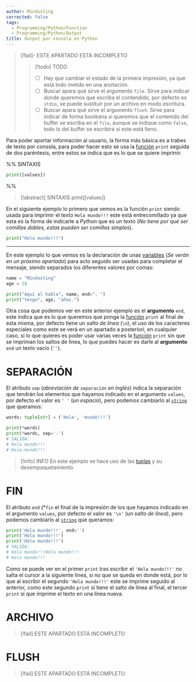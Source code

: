 ```yaml
---
author: Mindusting
corrected: false
tags:
  - Programming/Python/Function
  - Programming/Python/Output
title: Output por consola en Python
---
```


> [!fail]- ESTE APARTADO ESTÁ INCOMPLETO
> > [!todo] TODO
> > - [ ] Hay que cambiar el estado de la primera impresión, ya que está todo metido en una anotación.
> > - [ ] Buscar apara qué sirve el argumento `file`.
> >     Sirve para indicar donde queremos que escriba el contendido, por defecto es `stdio`, se puede sustituir por un archivo en modo escritura.
> > - [ ] Buscar apara qué sirve el argumento `flush`.
> >     Sirve para indicar de forma booleana si queremos que el contenido del buffer se escriba en el `file`, aunque se indique como `false`, todo lo del buffer se escribirá si este está lleno.

Para poder aportar información al usuario, la forma más básica es a trabes de texto por consola, para poder hacer esto se usa la [función](py_function.md) `print` seguida de dos paréntesis, entre estos se indica que es lo que se quiere imprimir.

%%
SINTAXIS

```python
print([values])
```
%%

> [!abstract] SINTAXIS
> <span class="function-color">print</span>(<span class="italic grey">[values]</span>)

En el siguiente ejemplo lo primero que vemos es la función `print`  siendo usada para imprimir el texto `Hola mundo!!!` este está entrecomillado ya que esta es la forma de indicarle a *Python* que es un texto (*No tiene por qué ser comillas dobles, estas pueden ser comillas simples*).
```python
print("Hola mundo!!!")
```
---



En este ejemplo lo que vemos es la declaración de unas [variables](py_variable.md) (*Se verán en un próximo apartado*) para acto seguido ser usadas para completar el mensaje, siendo separados los diferentes valores por comas:

```python
name = "Mindusting"
age = 18

print("Aquí al habla", name, end=", ")
print("tengo", age, "años.")
```
Otra cosa que podemos ver en este anterior ejemplo es el **argumento** `end`, este indica que es lo que queremos que ponga la [función](py_function.md) `print` al final de esta misma, por defecto tiene un *salto de línea* (`\n`), el uso de los caracteres especiales como este se verá en un apartado a posteriori, en cualquier caso, si lo que quieres es poder usar varias veces la [función](py_function.md) `print` sin que se impriman los saltos de línea, lo que puedes hacer es darle al **argumento** `end` un texto vacío (`''`).

# SEPARACIÓN

El atributo `sep` (*abreviación de `separación` en inglés*) indica la separación que tendrán los elementos que hayamos indicado en el argumento `values`, por defecto el valor es `' '` (*un espacio*), pero podemos cambiarlo al [`string`](py_str.md) que queramos:

```python
words: tuple[str] = ('Hola', 'mundo!!!')

print(*words)
print(*words, sep='-')
# SALIDA:
# Hola mundo!!!
# Hola-mundo!!!
```

> [!info] INFO
> En este ejemplo se hace uso de las [tuplas](py_tuple.md) y su desempaquetamiento.

# FIN

El atributo `end` (*`fin` el final de la impresión de los  que hayamos indicado en el argumento `values`, por defecto el valor es `'\n'` (*un salto de línea*), pero podemos cambiarlo al [`string`](py_str.md) que queramos:

```python
print('Hola mundo!!!', end='')
print('Hola mundo!!!')
print('Hola mundo!!!')
# SALIDA:
# Hola mundo!!!Hola mundo!!!
# Hola mundo!!!
```

Como se puede ver en el primer `print` tras escribir el `'Hola mundo!!!'` no salta el cursor a la siguiente línea, si no que se queda en donde está, por lo que al escribir el segundo `'Hola mundo!!!'` este se imprime seguido al anterior, como este segundo `print` sí tiene el salto de línea al final, el tercer `print` sí que imprime el texto en una línea nueva.

# ARCHIVO

> [!fail] ESTE APARTADO ESTÁ INCOMPLETO

# FLUSH

> [!fail] ESTE APARTADO ESTÁ INCOMPLETO
